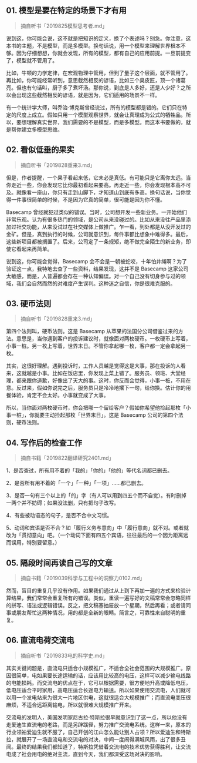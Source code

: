 ## 01. 模型是要在特定的场景下才有用
> 摘自听书「2019825模型思考者.md」

说到这，你可能会说，这不就是把知识的定义，换了个表述吗？别急。你注意，这本书的主题，不是模型，而是多模型。换句话说，用一个模型来理解世界根本不够。因为仔细想想，你就会发现，所有的模型，都有自己的应用前提。一旦前提变了，模型就不管用了。

比如，牛顿的力学定律，在宏观物理中管用，但到了量子这个层面，就不管用了。再比如，你可能经常听到，意思截然相反的谚语，比如三个臭皮匠，顶一个诸葛亮。但也有句话叫，厨子多了煮坏汤。那你说，到底是人多好，还是人少好？之所以会出现这些截然相反的谚语，就是因为，它们适用的场景不一样。

有一个统计学大师，叫乔治·博克斯曾经说过，所有的模型都是错的。它们只在特定的尺度上成立。假如只用一个模型观察世界，就会让真理成为公式的牺牲品。所以，要想理解真实世界，我们需要的不是模型，而是多模型。而这本书要做的，就是帮你建立多模型思维。

## 02. 看似低垂的果实
> 摘自听书「2019828重来3.md」

但是，作者提醒，一个果子看起来低，它未必是真低。有可能只是它离你太远。当你走近一些，你会发现它比你最初看起来要高。再走近一些，你会发现根本高不可及。就像看一座山，你只有走到山脚下，才知道山到底有多高。换句话说，当你觉得一件事很简单的时候，不是因为它真的简单，很可能是因为你不懂。

Basecamp 曾经就犯过类似的错误。当时，公司想开发一些新业务。一开始他们非常乐观。认为有很多热门的领域，是公司从来没碰过的。比如从来没往产品里添加过社交功能，从来没试过在社交媒体上做推广。乍一看，到处都是从没开发过的金矿。但是，真到执行的时候，公司就意识到，每件事都比想象中难得多。最后，这些新项目都被搁置了。后来，公司定了一条规矩，绝不做完全陌生的新业务，即使它看起来再简单。

说到这，你可能会觉得，Basecamp 会不会是一朝被蛇咬，十年怕井绳啊？为了验证这一点，我特地去查了一些资料，结果发现，这并不是 Basecamp 这家公司太敏感，而是，人普遍都会存在一种认知偏误。对一个自己没有切身参与过的领域，我们会自然而然的对难度产生误判。这种迷之自信，你是很难克服的。

## 03. 硬币法则
> 摘自听书「2019828重来3.md」

第四个法则叫，硬币法则。这是 Basecamp 从苹果的法国分公司借鉴过来的方法。意思是，当你遇到客户的投诉建议时，就像面对两枚硬币。一枚硬币上写着，小事一桩。另一枚上写着，世界末日。不管你拿起哪一枚，客户都一定会拿起另一枚。

其实，这很好理解。遇到投诉时，工作人员越是觉得这是大事，那在投诉的人看来，这就越是小事。比如在饭店里，你发现上菜上错了。服务员、领班、大堂经理，都来跟你道歉，好像出了天大的事。这时，你反而会觉得，小事一桩，不用在意。反过来，假如你说完之后，服务员只是冷冷地撂下一句，给你换。估计你的用餐体验，肯定不会太好。小事就变成了大事。

所以，当你面对两枚硬币时，你会把哪一个留给客户？假如你希望他捡起那枚「小事一桩」，你就要主动捡起那枚「世界末日」。这是 Basecamp 公司的第四个法则，硬币法则。

## 04. 写作后的检查工作
> 摘自书籍「2019822翻译研究2401.md」

1、是否查过，所有用不着的「我的」「你的」「他的」等代名词都已删去。

2、是否所有用不着的「一个」「一种」「一项」……都已删去。

3、是否一句有三个以上的「的」字（有人可以用到四五个而不自觉）。有时删掉一两个并不妨碍；如果没法删，只有把句子改写。

4、有些被动语态的句子，是否不合中文习惯。

5、动词和宾语是否不合？如「履行义务与意向」中「履行意向」就不对。或者就改为「贯彻意向」吧。（一个动词下面有四五个宾语，往往最后的一个因为距离远而误用，特别要留意。）

## 05. 隔段时间再读自己写的文章
> 摘自书籍「2019039科学与工程中的洞察力0102.md」

然而，盲目的重复几乎没有作用。如果我们通过从上到下再加一遍的方式来检验计算结果，我们常常会重复所有的错误。类似，重读一遍写好的文稿常常会忽略同样的拼写、语法或逻辑错误。反之，把文稿塞抽屉放一个星期，然后再看；或者请同事或朋友帮忙这两种情况，用的都是全新的眼睛。简言之，可靠性来自聪明的重复。

## 06. 直流电荷交流电
> 摘自听书「2019833电的科学史.md」

其实关键问题是，直流电只适合小规模推广，不适合全社会范围的大规模推广。原因很简单，电如果要长途运输的话，应该用比较高的电压，这样可以减少输电线路的电能损耗。而交流电的优点在于，它可以根据需要，很方便地升高或降低电压，低电压适合平时家用，高电压适合长途电力输送。所以如果使用交流电，人们就可以用一个发电站来为很大一片地区供电，这就很适合大规模推广；而直流电变压很麻烦，不适合远距离输电，所以就很难大规模推广开来。

交流电的发明人，美国发明家尼古拉·特斯拉很早就意识到了这一点，所以他没有走爱迪生直流电的老路，而是另辟蹊径，努力推广交流电系统。这样一来，原本的行业领袖爱迪生就不服了，自己开创的江山怎么能让别人占领？所以爱迪生和特斯拉，就展开了一场直流电和交流电的对决，中间一度闹得满城风雨，出了很多丑闻。最终的结果我们都知道了，特斯拉凭借着交流电的技术优势获得胜利，让交流电成了社会用电的绝对主流，直到今天，我们都深受这场对决的影响。

